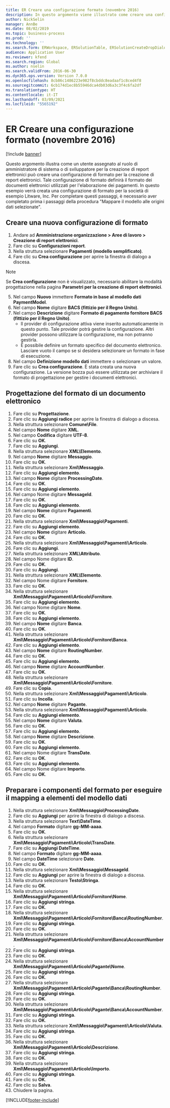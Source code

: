 ```yaml
---
title: ER Creare una configurazione formato (novembre 2016)
description: In questo argomento viene illustrato come creare una configurazione di formato per la creazione di report elettronici (ER).
author: NickSelin
manager: AnnBe
ms.date: 08/02/2019
ms.topic: business-process
ms.prod: ''
ms.technology: ''
ms.search.form: ERWorkspace, ERSolutionTable, ERSolutionCreateDropDialog, EROperationDesigner, ERComponentTypeDropDialog
audience: Application User
ms.reviewer: kfend
ms.search.region: Global
ms.author: nselin
ms.search.validFrom: 2016-06-30
ms.dyn365.ops.version: Version 7.0.0
ms.openlocfilehash: 8cb86c1486223e982f8cbddc8eadaaf1c8ced4f8
ms.sourcegitcommit: 6cb174d1ec8b55946dca4db03d6a3c3f4c6fa2df
ms.translationtype: HT
ms.contentlocale: it-IT
ms.lasthandoff: 03/09/2021
ms.locfileid: "5565192"
---
```

# <a name="er-create-a-format-configuration-november-2016"></a>ER Creare una configurazione formato (novembre 2016)

[!include [banner](../../includes/banner.md)]

Questo argomento illustra come un utente assegnato al ruolo di amministratore di sistema o di sviluppatore per la creazione di report elettronici può creare una configurazione di formato per la creazione di report elettronici. Tale configurazione di formato definirà il formato dei documenti elettronici utilizzati per l'elaborazione dei pagamenti. In questo esempio verrà creata una configurazione di formato per la società di esempio Litware, Inc. Per completare questi passaggi, è necessario aver completato prima i passaggi della procedura "Mappare il modello alle origini dati selezionate".


## <a name="create-a-new-format-configuration"></a>Creare una nuova configurazione di formato
1. Andare ad **Amministrazione organizzazione > Aree di lavoro > Creazione di report elettronici**.
2. Fare clic su **Configurazioni report**.
3. Nella struttura selezionare **Pagamenti (modello semplificato)**.
4. Fare clic su **Crea configurazione** per aprire la finestra di dialogo a discesa.

 > [!NOTE]
 > Se **Crea configurazione** non è visualizzato, necessario abilitare la modalità progettazione nella pagina **Parametri per la creazione di report elettronici**. 
 
5. Nel campo **Nuovo** immettere **Formato in base al modello dati PaymentModel**.
6. Nel campo **Nome** digitare **BACS (fittizio per il Regno Unito)**.
7. Nel campo **Descrizione** digitare **Formato di pagamento fornitore BACS (fittizio per il Regno Unito)**.
    * Il provider di configurazione attiva viene inserito automaticamente in questo punto. Tale provider potrà gestire la configurazione. Altri provider possono utilizzare la configurazione, ma non potranno gestirla.  
    * È possibile definire un formato specifico del documento elettronico. Lasciare vuoto il campo se si desidera selezionare un formato in fase di esecuzione.  
8. Nel campo **Definizione modello dati** immettere o selezionare un valore.
9. Fare clic su **Crea configurazione**. È stata creata una nuova configurazione. La versione bozza può essere utilizzata per archiviare il formato di progettazione per gestire i documenti elettronici.  

## <a name="design-the-format-of-an-electronic-document"></a>Progettazione del formato di un documento elettronico
1. Fare clic su **Progettazione**.
2. Fare clic su **Aggiungi radice** per aprire la finestra di dialogo a discesa.
3. Nella struttura selezionare **Comune\File**.
4. Nel campo **Nome** digitare **XML**.
5. Nel campo **Codifica** digitare **UTF-8**.
6. Fare clic su **OK**.
7. Fare clic su **Aggiungi**.
8. Nella struttura selezionare **XML\Elemento**.
9. Nel campo **Nome** digitare **Messaggio**.
10. Fare clic su **OK**.
11. Nella struttura selezionare **Xml\Messaggio**.
12. Fare clic su **Aggiungi elemento**.
13. Nel campo **Nome** digitare **ProcessingDate**.
14. Fare clic su **OK**.
15. Fare clic su **Aggiungi elemento**.
16. Nel campo Nome digitare **MessageId**.
17. Fare clic su **OK**.
18. Fare clic su **Aggiungi elemento**.
19. Nel campo **Nome** digitare **Pagamenti**.
20. Fare clic su **OK**.
21. Nella struttura selezionare **Xml\Messaggio\Pagamenti**.
22. Fare clic su **Aggiungi elemento**.
23. Nel campo **Nome** digitare **Articolo**.
24. Fare clic su **OK**.
25. Nella struttura selezionare **Xml\Messaggio\Pagamenti\Articolo**.
26. Fare clic su **Aggiungi**.
27. Nella struttura selezionare **XML\Attributo**.
28. Nel campo Nome digitare **ID**.
29. Fare clic su **OK**.
30. Fare clic su **Aggiungi**.
31. Nella struttura selezionare **XML\Elemento**.
32. Nel campo Nome digitare **Fornitore**.
33. Fare clic su **OK**.
34. Nella struttura selezionare **Xml\Messaggio\Pagamenti\Articolo\Fornitore**.
35. Fare clic su **Aggiungi elemento**.
36. Nel campo Nome digitare **Nome**.
37. Fare clic su **OK**.
38. Fare clic su **Aggiungi elemento**.
39. Nel campo **Nome** digitare **Banca**.
40. Fare clic su **OK**.
41. Nella struttura selezionare **Xml\Messaggio\Pagamenti\Articolo\Fornitore\Banca**.
42. Fare clic su **Aggiungi elemento**.
43. Nel campo **Nome** digitare **RoutingNumber**.
44. Fare clic su **OK**.
45. Fare clic su **Aggiungi elemento**.
46. Nel campo **Nome** digitare **AccountNumber**.
47. Fare clic su **OK**.
48. Nella struttura selezionare **Xml\Messaggio\Pagamenti\Articolo\Fornitore**.
49. Fare clic su **Copia**.
50. Nella struttura selezionare **Xml\Messaggio\Pagamenti\Articolo**.
51. Fare clic su **Incolla**.
52. Nel campo **Nome** digitare **Pagante**.
53. Nella struttura selezionare **Xml\Messaggio\Pagamenti\Articolo**.
54. Fare clic su **Aggiungi elemento**.
55. Nel campo **Nome** digitare **Valuta**.
56. Fare clic su **OK**.
57. Fare clic su **Aggiungi elemento**.
58. Nel campo **Nome** digitare **Descrizione**.
59. Fare clic su **OK**.
60. Fare clic su **Aggiungi elemento**.
61. Nel campo Nome digitare **TransDate**.
62. Fare clic su **OK**.
63. Fare clic su **Aggiungi elemento**.
64. Nel campo Nome digitare **Importo**.
65. Fare clic su **OK**.

## <a name="prepare-format-components-for-mapping-to-data-model-elements"></a>Preparare i componenti del formato per eseguire il mapping a elementi del modello dati
1. Nella struttura selezionare **Xml\Messaggio\ProcessingDate**.
2. Fare clic su **Aggiungi** per aprire la finestra di dialogo a discesa.
3. Nella struttura selezionare **Text\DateTime**.
4. Nel campo **Formato** digitare **gg-MM-aaaa**.
5. Fare clic su **OK**.
6. Nella struttura selezionare **Xml\Messaggio\Pagamenti\Articolo\TransDate**.
7. Fare clic su **Aggiungi DateTime**.
8. Nel campo **Formato** digitare **gg-MM-aaaa**.
9. Nel campo **DateTime** selezionare **Date**.
10. Fare clic su **OK**.
11. Nella struttura selezionare **Xml\Messaggio\MessageId**.
12. Fare clic su **Aggiungi** per aprire la finestra di dialogo a discesa.
13. Nella struttura selezionare **Testo\Stringa**.
14. Fare clic su **OK**.
15. Nella struttura selezionare **Xml\Messaggio\Pagamenti\Articolo\Fornitore\Nome**.
16. Fare clic su **Aggiungi stringa**.
17. Fare clic su **OK**.
18. Nella struttura selezionare **Xml\Messaggio\Pagamenti\Articolo\Fornitore\Banca\RoutingNumber**.
19. Fare clic su **Aggiungi stringa**.
20. Fare clic su **OK**.
21. Nella struttura selezionare **Xml\Messaggio\Pagamenti\Articolo\Fornitore\Banca\AccountNumber**.
22. Fare clic su **Aggiungi stringa**.
23. Fare clic su **OK**.
24. Nella struttura selezionare **Xml\Messaggio\Pagamenti\Articolo\Pagante\Nome**.
25. Fare clic su **Aggiungi stringa**.
26. Fare clic su **OK**.
27. Nella struttura selezionare **Xml\Messaggio\Pagamenti\Articolo\Pagante\Banca\RoutingNumber**.
28. Fare clic su **Aggiungi stringa**.
29. Fare clic su **OK**.
30. Nella struttura selezionare **Xml\Messaggio\Pagamenti\Articolo\Pagante\Banca\AccountNumber**.
31. Fare clic su **Aggiungi stringa**.
32. Fare clic su **OK**.
33. Nella struttura selezionare **Xml\Messaggio\Pagamenti\Articolo\Valuta**.
34. Fare clic su **Aggiungi stringa**.
35. Fare clic su **OK**.
36. Nella struttura selezionare **Xml\Messaggio\Pagamenti\Articolo\Descrizione**.
37. Fare clic su **Aggiungi stringa**.
38. Fare clic su **OK**.
39. Nella struttura selezionare **Xml\Messaggio\Pagamenti\Articolo\Importo**.
40. Fare clic su **Aggiungi stringa**.
41. Fare clic su **OK**.
42. Fare clic su **Salva**.
43. Chiudere la pagina.



[!INCLUDE[footer-include](../../../../includes/footer-banner.md)]